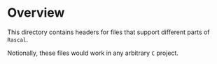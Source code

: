 # Overview
This directory contains headers for files that support different parts of `Rascal`.

Notionally, these files would work in any arbitrary `C` project.
